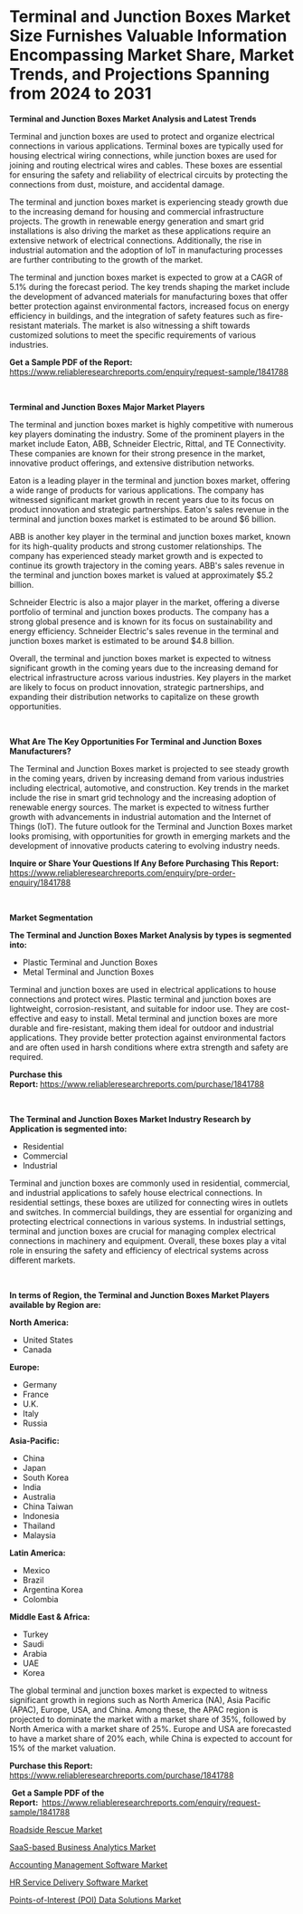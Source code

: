 <p><h1>Terminal and Junction Boxes Market Size Furnishes Valuable Information Encompassing Market Share, Market Trends, and Projections Spanning from 2024 to 2031</h1></p><p><strong>Terminal and Junction Boxes Market Analysis and Latest Trends</strong></p>
<p><p>Terminal and junction boxes are used to protect and organize electrical connections in various applications. Terminal boxes are typically used for housing electrical wiring connections, while junction boxes are used for joining and routing electrical wires and cables. These boxes are essential for ensuring the safety and reliability of electrical circuits by protecting the connections from dust, moisture, and accidental damage.</p><p>The terminal and junction boxes market is experiencing steady growth due to the increasing demand for housing and commercial infrastructure projects. The growth in renewable energy generation and smart grid installations is also driving the market as these applications require an extensive network of electrical connections. Additionally, the rise in industrial automation and the adoption of IoT in manufacturing processes are further contributing to the growth of the market.</p><p>The terminal and junction boxes market is expected to grow at a CAGR of 5.1% during the forecast period. The key trends shaping the market include the development of advanced materials for manufacturing boxes that offer better protection against environmental factors, increased focus on energy efficiency in buildings, and the integration of safety features such as fire-resistant materials. The market is also witnessing a shift towards customized solutions to meet the specific requirements of various industries.</p></p>
<p><strong>Get a Sample PDF of the Report:&nbsp;</strong> <a href="https://www.reliableresearchreports.com/enquiry/request-sample/1841788">https://www.reliableresearchreports.com/enquiry/request-sample/1841788</a></p>
<p>&nbsp;</p>
<p><strong>Terminal and Junction Boxes Major Market Players</strong></p>
<p><p>The terminal and junction boxes market is highly competitive with numerous key players dominating the industry. Some of the prominent players in the market include Eaton, ABB, Schneider Electric, Rittal, and TE Connectivity. These companies are known for their strong presence in the market, innovative product offerings, and extensive distribution networks.</p><p>Eaton is a leading player in the terminal and junction boxes market, offering a wide range of products for various applications. The company has witnessed significant market growth in recent years due to its focus on product innovation and strategic partnerships. Eaton's sales revenue in the terminal and junction boxes market is estimated to be around $6 billion.</p><p>ABB is another key player in the terminal and junction boxes market, known for its high-quality products and strong customer relationships. The company has experienced steady market growth and is expected to continue its growth trajectory in the coming years. ABB's sales revenue in the terminal and junction boxes market is valued at approximately $5.2 billion.</p><p>Schneider Electric is also a major player in the market, offering a diverse portfolio of terminal and junction boxes products. The company has a strong global presence and is known for its focus on sustainability and energy efficiency. Schneider Electric's sales revenue in the terminal and junction boxes market is estimated to be around $4.8 billion.</p><p>Overall, the terminal and junction boxes market is expected to witness significant growth in the coming years due to the increasing demand for electrical infrastructure across various industries. Key players in the market are likely to focus on product innovation, strategic partnerships, and expanding their distribution networks to capitalize on these growth opportunities.</p></p>
<p>&nbsp;</p>
<p><strong>What Are The Key Opportunities For Terminal and Junction Boxes Manufacturers?</strong></p>
<p><p>The Terminal and Junction Boxes market is projected to see steady growth in the coming years, driven by increasing demand from various industries including electrical, automotive, and construction. Key trends in the market include the rise in smart grid technology and the increasing adoption of renewable energy sources. The market is expected to witness further growth with advancements in industrial automation and the Internet of Things (IoT). The future outlook for the Terminal and Junction Boxes market looks promising, with opportunities for growth in emerging markets and the development of innovative products catering to evolving industry needs.</p></p>
<p><strong>Inquire or Share Your Questions If Any Before Purchasing This Report:</strong> <a href="https://www.reliableresearchreports.com/enquiry/pre-order-enquiry/1841788">https://www.reliableresearchreports.com/enquiry/pre-order-enquiry/1841788</a></p>
<p>&nbsp;</p>
<p><strong>Market Segmentation</strong></p>
<p><strong>The Terminal and Junction Boxes Market Analysis by types is segmented into:</strong></p>
<p><ul><li>Plastic Terminal and Junction Boxes</li><li>Metal Terminal and Junction Boxes</li></ul></p>
<p><p>Terminal and junction boxes are used in electrical applications to house connections and protect wires. Plastic terminal and junction boxes are lightweight, corrosion-resistant, and suitable for indoor use. They are cost-effective and easy to install. Metal terminal and junction boxes are more durable and fire-resistant, making them ideal for outdoor and industrial applications. They provide better protection against environmental factors and are often used in harsh conditions where extra strength and safety are required.</p></p>
<p><strong>Purchase this Report:&nbsp;</strong><a href="https://www.reliableresearchreports.com/purchase/1841788">https://www.reliableresearchreports.com/purchase/1841788</a></p>
<p>&nbsp;</p>
<p><strong>The Terminal and Junction Boxes Market Industry Research by Application is segmented into:</strong></p>
<p><ul><li>Residential</li><li>Commercial</li><li>Industrial</li></ul></p>
<p><p>Terminal and junction boxes are commonly used in residential, commercial, and industrial applications to safely house electrical connections. In residential settings, these boxes are utilized for connecting wires in outlets and switches. In commercial buildings, they are essential for organizing and protecting electrical connections in various systems. In industrial settings, terminal and junction boxes are crucial for managing complex electrical connections in machinery and equipment. Overall, these boxes play a vital role in ensuring the safety and efficiency of electrical systems across different markets.</p></p>
<p>&nbsp;</p>
<p><strong>In terms of Region, the Terminal and Junction Boxes Market Players available by Region are:</strong></p>
<p>
    <p> <strong> North America: </strong>
        <ul>
            <li>United States</li>
            <li>Canada</li>
        </ul>
        </p> 
    <p> <strong> Europe: </strong>
        <ul>
            <li>Germany</li>
            <li>France</li>
            <li>U.K.</li>
            <li>Italy</li>
            <li>Russia</li>
        </ul>
        </p> 
    <p> <strong> Asia-Pacific: </strong>
        <ul>
            <li>China</li>
            <li>Japan</li>
            <li>South Korea</li>
            <li>India</li>
            <li>Australia</li>
            <li>China Taiwan</li>
            <li>Indonesia</li>
            <li>Thailand</li>
            <li>Malaysia</li>
        </ul>
        </p> 
    <p> <strong> Latin America: </strong>
        <ul>
            <li>Mexico</li>
            <li>Brazil</li>
            <li>Argentina Korea</li>
            <li>Colombia</li>
        </ul>
        </p> 
    <p> <strong> Middle East & Africa: </strong>
        <ul>
            <li>Turkey</li>
            <li>Saudi</li>
            <li>Arabia</li>
            <li>UAE</li>
            <li>Korea</li>
        </ul>
    </p>
    </p>
<p><p>The global terminal and junction boxes market is expected to witness significant growth in regions such as North America (NA), Asia Pacific (APAC), Europe, USA, and China. Among these, the APAC region is projected to dominate the market with a market share of 35%, followed by North America with a market share of 25%. Europe and USA are forecasted to have a market share of 20% each, while China is expected to account for 15% of the market valuation.</p></p>
<p><strong>Purchase this Report: </strong><a href="https://www.reliableresearchreports.com/purchase/1841788">https://www.reliableresearchreports.com/purchase/1841788</a></p>
<p>&nbsp;<strong>Get a Sample PDF of the Report:&nbsp;&nbsp;</strong><a href="https://www.reliableresearchreports.com/enquiry/request-sample/1841788">https://www.reliableresearchreports.com/enquiry/request-sample/1841788</a></p>
<p><strong></strong></p>
<p><p><a href="https://medium.com/@nyahreinger/roadside-rescue-market-exploring-market-share-market-trends-and-future-growth-6abece07d132">Roadside Rescue Market</a></p><p><a href="https://medium.com/@ryanberry44f/saas-based-business-analytics-market-report-reveals-the-latest-trends-and-growth-opportunities-of-b78198b62f67">SaaS-based Business Analytics Market</a></p><p><a href="https://medium.com/@nyahreinger/decoding-accounting-management-software-market-metrics-market-share-trends-and-growth-patterns-5e2c4814cc73">Accounting Management Software Market</a></p><p><a href="https://medium.com/@ryanberry44f/hr-service-delivery-software-market-outlook-industry-overview-and-forecast-2024-to-2031-708fb46df3b7">HR Service Delivery Software Market</a></p><p><a href="https://medium.com/@ryanberry44f/points-of-interest-poi-data-solutions-market-size-cagr-trends-2024-2030-0063e833dd84">Points-of-Interest (POI) Data Solutions Market</a></p></p>